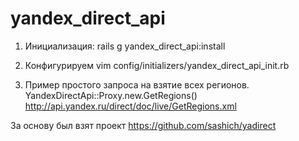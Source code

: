 yandex_direct_api
=================

1. Инициализация:
rails g yandex_direct_api:install

2. Конфигурируем
vim config/initializers/yandex_direct_api_init.rb

3. Пример простого запроса на взятие всех регионов.
YandexDirectApi::Proxy.new.GetRegions()
http://api.yandex.ru/direct/doc/live/GetRegions.xml

За основу был взят проект https://github.com/sashich/yadirect

